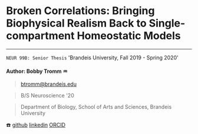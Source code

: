 # Broken Correlations: Bringing Biophysical Realism Back to Single-compartment Homeostatic Models
---
`NEUR 99B: Senior Thesis`
'Brandeis University, Fall 2019 - Spring 2020'

#### Author: Bobby Tromm :aquarius:

> btromm@brandeis.edu

> B/S Neuroscience '20

> Department of Biology, School of Arts and Sciences, Brandeis University

:telephone: [github](https://github.com/btromm) [linkedin](https://www.linkedin.com/in/bobby-tromm-49ba61157/) [ORCID](https://orcid.org/0000-0001-8188-3498)
